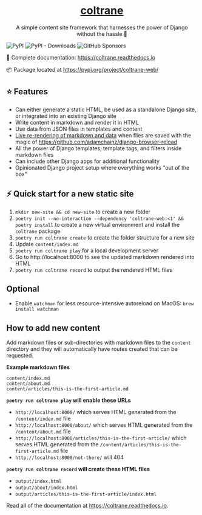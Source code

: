 <p align="center">
  <a href="https://coltrane.readthedocs.io"><h1 align="center">coltrane</h1></a>
</p>
<p align="center">A simple content site framework that harnesses the power of Django without the hassle 🎵</p>

![PyPI](https://img.shields.io/pypi/v/coltrane-web?color=blue&style=flat-square)
![PyPI - Downloads](https://img.shields.io/pypi/dm/coltrane-web?color=blue&style=flat-square)
![GitHub Sponsors](https://img.shields.io/github/sponsors/adamghill?color=blue&style=flat-square)

📖 Complete documentation: https://coltrane.readthedocs.io

📦 Package located at https://pypi.org/project/coltrane-web/

## ⭐ Features

- Can either generate a static HTML, be used as a standalone Django site, or integrated into an existing Django site
- Write content in markdown and render it in HTML
- Use data from JSON files in templates and content
- [Live re-rendering of markdown and data](https://twitter.com/adamghill/status/1487522925393715205) when files are saved with the magic of https://github.com/adamchainz/django-browser-reload
- All the power of Django templates, template tags, and filters inside markdown files
- Can include other Django apps for additional functionality
- Opinionated Django project setup where everything works "out of the box"

## ⚡ Quick start for a new static site

1. `mkdir new-site && cd new-site` to create a new folder
1. `poetry init --no-interaction --dependency 'coltrane-web:<1' && poetry install` to create a new virtual environment and install the `coltrane` package
1. `poetry run coltrane create` to create the folder structure for a new site
1. Update `content/index.md`
1. `poetry run coltrane play` for a local development server
1. Go to http://localhost:8000 to see the updated markdown rendered into HTML
1. `poetry run coltrane record` to output the rendered HTML files

## Optional

- Enable `watchman` for less resource-intensive autoreload on MacOS: `brew install watchman`

## How to add new content

Add markdown files or sub-directories with markdown files to the `content` directory and they will automatically have routes created that can be requested.

**Example markdown files**

```
content/index.md
content/about.md
content/articles/this-is-the-first-article.md
```

**`poetry run coltrane play` will enable these URLs**

- `http://localhost:8000/` which serves HTML generated from the `/content/index.md` file
- `http://localhost:8000/about/` which serves HTML generated from the `/content/about.md` file
- `http://localhost:8000/articles/this-is-the-first-article/` which serves HTML generated from the `/content/articles/this-is-the-first-article.md` file
- `http://localhost:8000/not-there/` will 404

**`poetry run coltrane record` will create these HTML files**

- `output/index.html`
- `output/about/index.html`
- `output/articles/this-is-the-first-article/index.html`

Read all of the documentation at https://coltrane.readthedocs.io.
